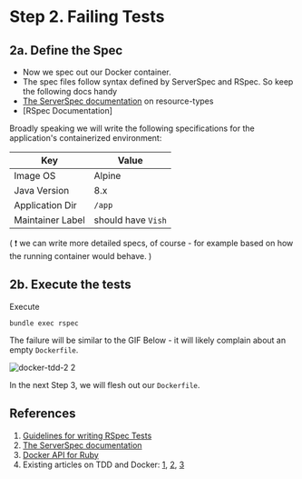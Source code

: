 # Step 2. Failing Tests

## 2a. Define the Spec

* Now we spec out our Docker container. 
* The spec files follow syntax defined by ServerSpec and RSpec. So keep the following docs handy 
* [The ServerSpec documentation](http://serverspec.org/resource_types.html) on resource-types
* [RSpec Documentation]

Broadly speaking we will write the following specifications for the application's containerized environment:

| Key | Value |
|-----|-------|
| Image OS | Alpine |
| Java Version | 8.x |
| Application Dir | `/app` |
| Maintainer Label | should have `Vish` |

( :exclamation: we can write more detailed specs, of course - for example based on how the running container would behave. )

## 2b. Execute the tests

Execute

```
bundle exec rspec
```

The failure will be similar to the GIF Below - it will likely complain about an empty `Dockerfile`.

![docker-tdd-2 2](https://user-images.githubusercontent.com/13379978/36944636-c7fed2f0-1fc6-11e8-97f7-9320d02cd1f0.gif)


In the next Step 3, we will flesh out our `Dockerfile`.

## References

1. [Guidelines for writing RSpec Tests](http://www.betterspecs.org/)
1. [The ServerSpec documentation](http://serverspec.org/resource_types.html)
1. [Docker API for Ruby](https://github.com/swipely/docker-api)
1. Existing articles on TDD and Docker: [1](https://www.unixdaemon.net/tools/testing-dockerfiles-with-serverspec/), [2](https://medium.com/@jesseadametz/test-driven-development-for-your-dockerfiles-350d4d415df7), [3](https://robots.thoughtbot.com/tdd-your-dockerfiles-with-rspec-and-serverspec)